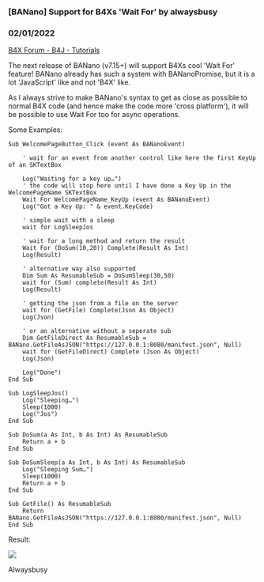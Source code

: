 ### [BANano] Support for B4Xs 'Wait For' by alwaysbusy
### 02/01/2022
[B4X Forum - B4J - Tutorials](https://www.b4x.com/android/forum/threads/138100/)

The next release of BANano (v7.15+) will support B4Xs cool 'Wait For' feature! BANano already has such a system with BANanoPromise, but it is a lot 'JavaScript' like and not 'B4X' like.  
  
As I always strive to make BANano's syntax to get as close as possible to normal B4X code (and hence make the code more 'cross platform'), it will be possible to use Wait For too for async operations.  
  
Some Examples:  

```B4X
Sub WelcomePageButton_Click (event As BANanoEvent)  
  
    ' wait for an event from another control like here the first KeyUp of an SKTextBox  
    
    Log("Waiting for a key up…")  
    ' the code will stop here until I have done a Key Up in the WelcomePageName SKTextBox  
    Wait For WelcomePageName_KeyUp (event As BANanoEvent)  
    Log("Got a Key Up: " & event.KeyCode)  
   
    ' simple wait with a sleep  
    wait for LogSleepJos  
   
    ' wait for a long method and return the result  
    Wait For (DoSum(10,20)) Complete(Result As Int)  
    Log(Result)  
   
    ' alternative way also supported  
    Dim Sum As ResumableSub = DoSumSleep(30,50)  
    wait for (Sum) complete(Result As Int)  
    Log(Result)  
   
    ' getting the json from a file on the server  
    wait for (GetFile) Complete(Json As Object)  
    Log(Json)  
   
    ' or an alternative without a seperate sub  
    Dim GetFileDirect As ResumableSub = BANano.GetFileAsJSON("https://127.0.0.1:8080/manifest.json", Null)  
    wait for (GetFileDirect) Complete (Json As Object)  
    Log(Json)  
   
    Log("Done")  
End Sub  
  
Sub LogSleepJos()  
    Log("Sleeping…")  
    Sleep(1000)  
    Log("Jos")  
End Sub  
  
Sub DoSum(a As Int, b As Int) As ResumableSub  
    Return a + b  
End Sub  
  
Sub DoSumSleep(a As Int, b As Int) As ResumableSub  
    Log("Sleeping Sum…")  
    Sleep(1000)  
    Return a + b  
End Sub  
  
Sub GetFile() As ResumableSub  
    Return BANano.GetFileAsJSON("https://127.0.0.1:8080/manifest.json", Null)  
End Sub
```

  
  
Result:  
  
![](https://www.b4x.com/android/forum/attachments/125001)  
  
Alwaysbusy